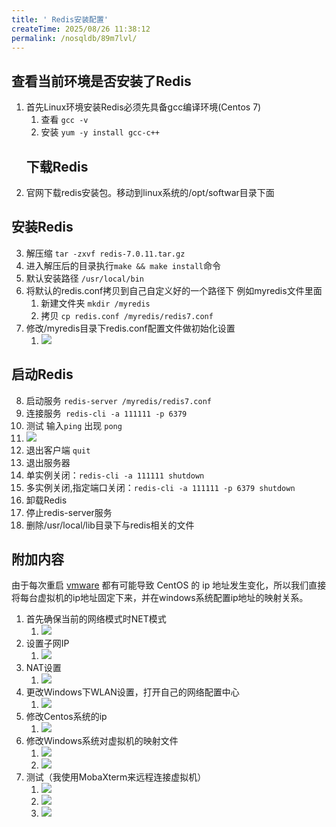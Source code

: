 ```yaml
---
title: ' Redis安装配置'
createTime: 2025/08/26 11:38:12
permalink: /nosqldb/89m7lvl/
---
```

## 查看当前环境是否安装了Redis
1. 首先Linux环境安装Redis必须先具备gcc编译环境(Centos 7)
   1. 查看  `gcc -v`
   2. 安装  `yum -y install gcc-c++`
   ## 下载Redis
2. 官网下载redis安装包。移动到linux系统的/opt/softwar目录下面
## 安装Redis
3. 解压缩   `tar -zxvf redis-7.0.11.tar.gz`
4. 进入解压后的目录执行`make && make install`命令
5. 默认安装路径 `/usr/local/bin`
6. 将默认的redis.conf拷贝到自己自定义好的一个路径下 例如myredis文件里面
   1. 新建文件夹 `mkdir /myredis`
   2. 拷贝 `cp redis.conf /myredis/redis7.conf`
7. 修改/myredis目录下redis.conf配置文件做初始化设置
   1. ![](/images/redis/8.png)
## 启动Redis
8. 启动服务 `redis-server /myredis/redis7.conf`
9. 连接服务` redis-cli -a 111111 -p 6379`
10. 测试 输入`ping` 出现 `pong`
   11. ![](/images/redis/7.png)
12. 退出客户端 `quit`
13. 退出服务器
   14. 单实例关闭：`redis-cli -a 111111 shutdown`
   15. 多实例关闭,指定端口关闭：`redis-cli -a 111111 -p 6379 shutdown`
16. 卸载Redis
   17. 停止redis-server服务
   18. 删除/usr/local/lib目录下与redis相关的文件



##  附加内容 
由于每次重启 [vmware](https://so.csdn.net/so/search?q=vmware&spm=1001.2101.3001.7020) 都有可能导致 CentOS 的 ip 地址发生变化，所以我们直接将每台虚拟机的ip地址固定下来，并在windows系统配置ip地址的映射关系。

1. 首先确保当前的网络模式时NET模式
   1. ![](/images/redis/9.png)
2. 设置子网IP
   1. ![](/images/redis/10.png)
3. NAT设置
   1. ![](/images/redis/11.png)
4. 更改Windows下WLAN设置，打开自己的网络配置中心
   1. ![](/images/redis/12.png)
5. 修改Centos系统的ip
   1. ![](/images/redis/13.png)
6. 修改Windows系统对虚拟机的映射文件
   1. ![](/images/redis/14.png)
   2. ![](/images/redis/15.png)
7. 测试（我使用MobaXterm来远程连接虚拟机）
   1. ![](/images/redis/16.png)
   2. ![](/images/redis/17.png)
   3. ![](/images/redis/18.png)




